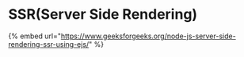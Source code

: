 # SSR(Server Side Rendering)

{% embed url="https://www.geeksforgeeks.org/node-js-server-side-rendering-ssr-using-ejs/" %}

